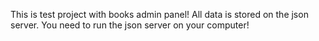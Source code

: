 This is test project with books admin panel!
All data is stored on the json server. You need to run the json server on your computer!
